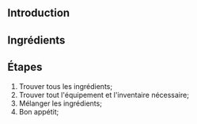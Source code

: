 ## Introduction

## Ingrédients

## Étapes
1. Trouver tous les ingrédients;
2. Trouver tout l'équipement et l'inventaire nécessaire;
3. Mélanger les ingrédients;
4. Bon appétit;